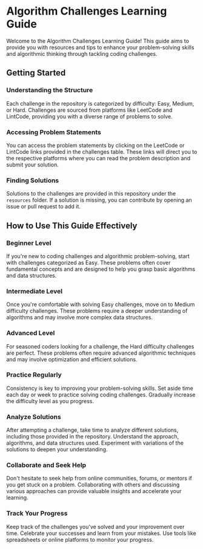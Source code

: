 # Algorithm Challenges Learning Guide

Welcome to the Algorithm Challenges Learning Guide! This guide aims to provide you with resources and tips to enhance your problem-solving skills and algorithmic thinking through tackling coding challenges.

## Getting Started

### Understanding the Structure

Each challenge in the repository is categorized by difficulty: Easy, Medium, or Hard. Challenges are sourced from platforms like LeetCode and LintCode, providing you with a diverse range of problems to solve.

### Accessing Problem Statements

You can access the problem statements by clicking on the LeetCode or LintCode links provided in the challenges table. These links will direct you to the respective platforms where you can read the problem description and submit your solution.

### Finding Solutions

Solutions to the challenges are provided in this repository under the `resources` folder. If a solution is missing, you can contribute by opening an issue or pull request to add it.

## How to Use This Guide Effectively

### Beginner Level

If you're new to coding challenges and algorithmic problem-solving, start with challenges categorized as Easy. These problems often cover fundamental concepts and are designed to help you grasp basic algorithms and data structures.

### Intermediate Level

Once you're comfortable with solving Easy challenges, move on to Medium difficulty challenges. These problems require a deeper understanding of algorithms and may involve more complex data structures.

### Advanced Level

For seasoned coders looking for a challenge, the Hard difficulty challenges are perfect. These problems often require advanced algorithmic techniques and may involve optimization and efficient solutions.

### Practice Regularly

Consistency is key to improving your problem-solving skills. Set aside time each day or week to practice solving coding challenges. Gradually increase the difficulty level as you progress.

### Analyze Solutions

After attempting a challenge, take time to analyze different solutions, including those provided in the repository. Understand the approach, algorithms, and data structures used. Experiment with variations of the solutions to deepen your understanding.

### Collaborate and Seek Help

Don't hesitate to seek help from online communities, forums, or mentors if you get stuck on a problem. Collaborating with others and discussing various approaches can provide valuable insights and accelerate your learning.

### Track Your Progress

Keep track of the challenges you've solved and your improvement over time. Celebrate your successes and learn from your mistakes. Use tools like spreadsheets or online platforms to monitor your progress.
